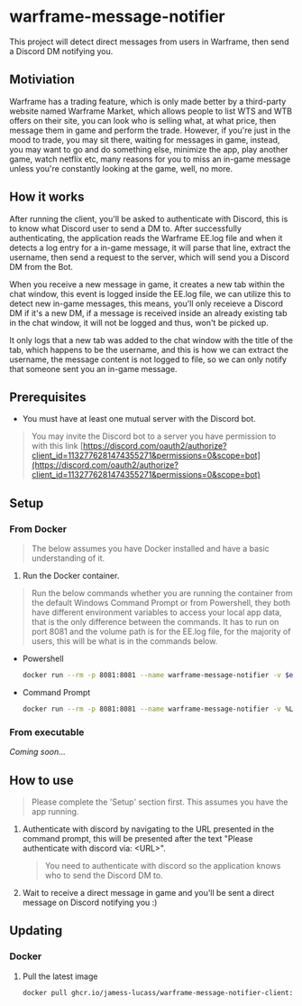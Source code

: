 # warframe-message-notifier

This project will detect direct messages from users in Warframe, then send a Discord DM notifying you.

## Motiviation

Warframe has a trading feature, which is only made better by a third-party website named Warframe Market, which allows people to list WTS and WTB offers on their site, you can look who is selling what, at what price, then message them in game and perform the trade. However, if you're just in the mood to trade, you may sit there, waiting for messages in game, instead, you may want to go and do something else, minimize the app, play another game, watch netflix etc, many reasons for you to miss an in-game message unless you're constantly looking at the game, well, no more.

## How it works

After running the client, you'll be asked to authenticate with Discord, this is to know what Discord user to send a DM to. After successfully authenticating, the application reads the Warframe EE.log file and when it detects a log entry for a in-game message, it will parse that line, extract the username, then send a request to the server, which will send you a Discord DM from the Bot.

When you receive a new message in game, it creates a new tab within the chat window, this event is logged inside the EE.log file, we can utilize this to detect new in-game messages, this means, you'll only receieve a Discord DM if it's a new DM, if a message is received inside an already existing tab in the chat window, it will not be logged and thus, won't be picked up.

It only logs that a new tab was added to the chat window with the title of the tab, which happens to be the username, and this is how we can extract the username, the message content is not logged to file, so we can only notify that someone sent you an in-game message.

## Prerequisites

- You must have at least one mutual server with the Discord bot.

> You may invite the Discord bot to a server you have permission to with this link [https://discord.com/oauth2/authorize?client_id=1132776281474355271&permissions=0&scope=bot](https://discord.com/oauth2/authorize?client_id=1132776281474355271&permissions=0&scope=bot)

## Setup

### From Docker

> The below assumes you have Docker installed and have a basic understanding of it.

1. Run the Docker container.

> Run the below commands whether you are running the container from the default Windows Command Prompt or from Powershell, they both have different environment variables to access your local app data, that is the only difference between the commands. It has to run on port 8081 and the volume path is for the EE.log file, for the majority of users, this will be what is in the commands below.

- Powershell

  ```bash
  docker run --rm -p 8081:8081 --name warframe-message-notifier -v $env:LocalAppData/Warframe/EE.log:/tmp/warframe/EE.log ghcr.io/jamess-lucass/warframe-message-notifier-client:main
  ```

- Command Prompt

  ```bash
  docker run --rm -p 8081:8081 --name warframe-message-notifier -v %LOCALAPPDATA%/Warframe/EE.log:/tmp/warframe/EE.log ghcr.io/jamess-lucass/warframe-message-notifier-client:main
  ```

### From executable

_Coming soon..._

## How to use

> Please complete the 'Setup' section first. This assumes you have the app running.

1. Authenticate with discord by navigating to the URL presented in the command prompt, this will be presented after the text "Please authenticate with discord via: \<URL>".

   > You need to authenticate with discord so the application knows who to send the Discord DM to.

2. Wait to receive a direct message in game and you'll be sent a direct message on Discord notifying you :)

## Updating

### Docker

1. Pull the latest image

   ```bash
   docker pull ghcr.io/jamess-lucass/warframe-message-notifier-client:main
   ```
